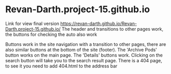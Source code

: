 # Revan-Darth.project-15.github.io
Link for view final version https://revan-darth.github.io/Revan-Darth.project-15.github.io/ The header and transitions to other pages work, the buttons for checking the auto also work

Buttons work in the site navigation with a transition to other pages, there are also similar buttons at the bottom of the site (footer). The 'Archive Pods' button works on the main page. The 'Details' buttons work. Clicking on the search button will take you to the search result page. There is a 404 page, to see it you need to add 404.html to the address bar
